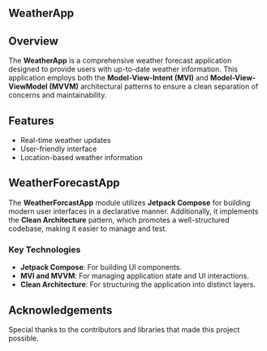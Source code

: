 ## WeatherApp

## Overview

The **WeatherApp** is a comprehensive weather forecast application designed to provide users with up-to-date weather information. This application employs both the **Model-View-Intent (MVI)** and **Model-View-ViewModel (MVVM)** architectural patterns to ensure a clean separation of concerns and maintainability.

## Features

- Real-time weather updates
- User-friendly interface
- Location-based weather information

## WeatherForecastApp

The **WeatherForcastApp** module utilizes **Jetpack Compose** for building modern user interfaces in a declarative manner. Additionally, it implements the **Clean Architecture** pattern, which promotes a well-structured codebase, making it easier to manage and test.

### Key Technologies

- **Jetpack Compose**: For building UI components.
- **MVI and MVVM**: For managing application state and UI interactions.
- **Clean Architecture**: For structuring the application into distinct layers.

## Acknowledgements

Special thanks to the contributors and libraries that made this project possible.
